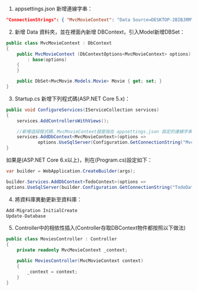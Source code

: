 
1. appsettings.json 新增連線字串：
```JSON
"ConnectionStrings": { "MvcMovieContext": "Data Source=DESKTOP-2BIBJRM\\\\\\\\SQLEXPRESS;Initial Catalog=MvcMovie;Integrated Security=True;Trusted_Connection=True;MultipleActiveResultSets=true" }
```
2. 新增 Data 資料夾，並在裡面內新增 DBContext，引入Model新增DBSet：
```C#
public class MvcMovieContext : DbContext
{
	public MvcMovieContext (DbContextOptions<MvcMovieContext> options)
		: base(options)
	{
	}

	public DbSet<MvcMovie.Models.Movie> Movie { get; set; }
}

```
3. Startup.cs 新增下列程式碼(ASP.NET Core 5.x)：
```C#
public void ConfigureServices(IServiceCollection services)
{
	services.AddControllersWithViews();

	//新增這段程式碼，MvcMovieContext就是指在 appsettings.json 設定的連線字串
	services.AddDbContext<MvcMovieContext>(options =>
			options.UseSqlServer(Configuration.GetConnectionString("MvcMovieContext")));
}
```

如果是(ASP.NET Core 6.x以上)，則在(Program.cs)設定如下：
```C#
var builder = WebApplication.CreateBuilder(args);

builder.Services.AddDbContext<TodoContext>(options =>
options.UseSqlServer(builder.Configuration.GetConnectionString("TodoDatabase")));
```

4. 將資料庫異動更新至資料庫：
```C#
Add-Migration InitialCreate
Update-Database

```
5. Controller中的相依性插入(Controller存取DBContext物件都按照以下做法)
```C#
public class MoviesController : Controller
{
    private readonly MvcMovieContext _context;

    public MoviesController(MvcMovieContext context)
    {
        _context = context;
    }
}

```